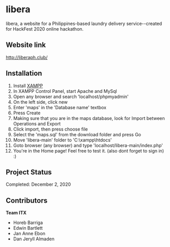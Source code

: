 # libera
libera, a website for a Philippines-based laundry delivery service--created for HackFest 2020 online hackathon.

## Website link
http://liberaph.club/

## Installation
1. Install [XAMPP](https://www.apachefriends.org/index.html)
2. In XAMPP Control Panel, start Apache and MySql
3. Open any browser and search 'localhost/phpmyadmin'
4. On the left side, click new
5. Enter 'maps' in the 'Database name' textbox
6. Press Create
7. Making sure that you are in the maps database, look for Import between Operations and Export
5. Click import, then press choose file
6. Select the 'maps.sql' from the download folder and press Go
7. Move 'libera-main' folder to 'C:\xampp\htdocs'
8. Goto browser (any browser) and type 'localhost/libera-main/index.php'
9. You're in the Home page! Feel free to test it. (also dont forget to sign in) :)

## Project Status
Completed: December 2, 2020

## Contributors
**Team ITX**
  - Horeb Barriga
  - Edwin Bartlett
  - Jan Anne Ebon
  - Dan Jeryll Almaden

